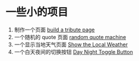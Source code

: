 # 一些小的项目
1. 制作一个页面 [build a tribute page](build-a-tribute-page/)
2. 一个随机的 quote 页面 [random quote machine](random-quote-machine/)
3. 一个显示当地天气页面 [Show the Local Weather](Show-the-Local-Weather/)
4. 一个白天夜间的切换按钮 [Day Night Toggle Button](Day-Night-Toggle-Button/)
